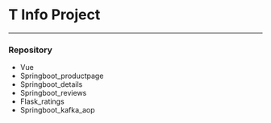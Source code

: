 # T Info Project
---
### Repository
  - Vue
  - Springboot_productpage
  - Springboot_details
  - Springboot_reviews
  - Flask_ratings
  - Springboot_kafka_aop
